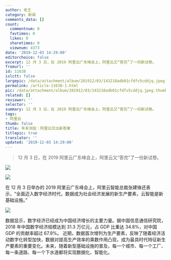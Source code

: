 ```yaml
---
author: 老王
category: 新闻
comments_data: []
count:
  commentnum: 0
  favtimes: 0
  likes: 0
  sharetimes: 0
  viewnum: 4373
date: '2019-12-03 14:29:00'
editorchoice: false
excerpt: 12 月 3 日，在 2019 阿里云广东峰会上，阿里云又“答完”了一份新试卷。
fromurl: ''
id: 11638
islctt: false
largepic: /data/attachment/album/201912/03/143218adb01cfdfv5cddjq.jpeg
permalink: /article-11638-1.html
pic: /data/attachment/album/201912/03/143218adb01cfdfv5cddjq.jpeg.thumb.jpg
related: []
reviewer: ''
selector: ''
summary: 12 月 3 日，在 2019 阿里云广东峰会上，阿里云又“答完”了一份新试卷。
tags:
- 阿里云
thumb: false
title: 年末测验：阿里云交出新答案
titlepic: true
translator: ''
updated: '2019-12-03 14:29:00'
---
```



> 
> 12 月 3 日，在 2019 阿里云广东峰会上，阿里云又“答完”了一份新试卷。
> 
> 
> 


![](/data/attachment/album/201912/03/143218adb01cfdfv5cddjq.jpeg)


![](/data/attachment/album/201912/03/142442lv95vxn498jrz9y9.jpg)


在 12 月 3 日举办的 2019 阿里云广东峰会上，阿里云智能总裁张建锋还表示，“全面迈入数字经济时代，数据成为社会经济发展的新生产要素，云智能是新基础设施。”


![](/data/attachment/album/201912/03/142726r7mqf8fi7nci8j8m.jpeg)


数据显示，数字经济已经成为中国经济增长的主要力量。据中国信息通信研究院，2018 年中国数字经济规模达到 31.3 万亿元，占 GDP 比重达 34.8%，对中国 GDP 的贡献率超过 67.9%。 近期，数据首次增列为生产要素，反映了随着经济活动数字化转型加快，数据对提高生产效率的乘数作用凸现，成为最具时代特征新生产要素的重要变化。未来，随着新型基础设施的普及，每一个城市、每一个工厂、每一条道路、每一个下水道都将实现数据化、智能化。